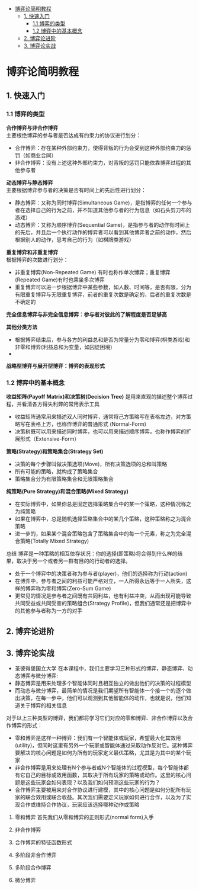 <!--
 * @Author: Shuai Wang
 * @Github: https://github.com/wsustcid
 * @Version: 1.0.0
 * @Date: 2021-11-18 15:08:40
 * @LastEditTime: 2021-12-11 18:59:11
-->
- [博弈论简明教程](#博弈论简明教程)
  - [1. 快速入门](#1-快速入门)
    - [1.1 博弈的类型](#11-博弈的类型)
    - [1.2 博弈中的基本概念](#12-博弈中的基本概念)
  - [2. 博弈论进阶](#2-博弈论进阶)
  - [3. 博弈论实战](#3-博弈论实战)


# 博弈论简明教程
## 1. 快速入门
### 1.1 博弈的类型
**合作博弈与非合作博弈**  
主要根绝博弈的参与者是否达成有约束力的协议进行划分：
  - 合作博弈：存在某种外部约束力，使得背叛的行为会受到这种外部约束力的惩罚（如商业合同）
  - 非合作博弈：没有上述这种外部约束力，对背叛的惩罚只能依靠博弈过程的其他参与者

**动态博弈与静态博弈**  
主要根据博弈参与者的决策是否有时间上的先后性进行划分：
  - 静态博弈：又称为同时博弈(Simultaneous Game)，是指博弈的任何一个参与者在选择自己的行为之前，并不知道其他参与者的行为信息（如石头剪刀布的游戏）
  - 动态博弈：又称为顺序博弈(Sequential Game)，是指参与者的动作有时间上的先后，并且后一个执行动作的博弈者可以看到其他博弈者之前的动作，然后根据别人的动作，思考自己的行为（如棋牌类游戏）

**重复博弈和非重复博弈**  
根据博弈的次数进行划分：
  - 非重复博弈(Non-Repeated Game) 有时也称作单次博弈；重复博弈(Repeated Game)有时也乘坐多次博弈
  - 重复博弈可以进一步根据博弈中某些参数，如人数、时间等，是否有限，分为有限重复博弈与无限重复博弈，前者的重复次数是确定的，后者的重复次数是不确定的


**完全信息博弈与非完全信息博弈：参与者对彼此的了解程度是否足够高**


**其他分类方法**
  - 根据博弈结束后，参与各方的利益总和是否为常量分为零和博弈(棋类游戏)和非零和博弈(利益总和为变量，如囚徒困境)
  - 

**战略型博弈与展开型博弈：博弈的表现形式**


### 1.2 博弈中的基本概念
**收益矩阵(Payoff Matrix)和决策树(Decision Tree)** 
是用来直观的描述整个博弈过程，并看清各方得失利弊的常用表示工具
  - 收益矩阵通常用来描述双人同时博弈，通常将己方策略写在表格左边，对方策略写在表格上方，也称作博弈的普通形式 (Normal-Form)
  - 决策树既可以用来描述同时博弈，也可以用来描述顺序博弈，也称作博弈的扩展形式（Extensive-Form）

**策略(Strategy)和策略集合(Strategy Set)**
  - 决策的每个步骤叫做决策选项(Move)，所有决策选项的总和叫策略
  - 所有可能的策略，就构成了策略集合
  - 策略集合分为有限策略集合和无限策略集合

**纯策略(Pure Strategy)和混合策略(Mixed Strategy)** 
  - 在实际博弈中，如果你总是固定选择策略集合中的某一个策略，这种情况称之为纯策略
  - 如果在博弈中，总是随机选择策略集合中的某几个策略，这种策略称之为混合策略
  - 进一步的，如果某个混合策略包含了策略集合中的每一个元素，称之为完全混合策略(Totally Mixed Strategy)




总结 
博弈是一种策略的相互依存状况：你的选择(即策略)将会得到什么样的结果，取决于另一个或者另一群有目的的行动者的选择。
   - 处于一个博弈中的决策者称为参与者(player)，他们的选择称为行动(action)
   - 在博弈中，参与者之间的利益可能严格对立，一人所得永远等于一人所失，这样的博弈称为零和博弈(Zero-Sum Game)
   - 更常见的情况是参与者之间既有共同利益，也有利益冲突，从而出现可能导致共同受益或共同受害的策略组合(Strategy Profile)，但我们通常还是把博弈中的其他参与者称为一方的对手




## 2. 博弈论进阶

## 3. 博弈论实战

 - 圣彼得堡国立大学
在本课程中，我们主要学习三种形式的博弈，静态博弈、动态博弈与微分博弈:
  - 静态博弈是用来处理多个智能体同时且相互独立的做出他们的决策的过程模型
  - 而动态与微分博弈，最简单的情况是我们期望所有智能体一个接一个的逐个做出决策，在每一步中，他们可以观测到其他智能体的动作，也就是说，他们知道关于博弈的相关信息

对于以上三种类型的博弈，我们都将学习它们对应的零和博弈、非合作博弈以及合作博弈的形式：
  - 零和博弈是这样一种博弈：我们有一个智能体或玩家，希望最大化其效用(utility)，但同时这里有另外一个玩家或智能体通过采取动作反对它。这种博弈要解决的核心问题是如何为所有的玩家定义最优策略，尤其是为其中的某个玩家
  - 非合作博弈是用来处理有N个参与者或N个智能体的过程模型，每个智能体都有它自己的目标或效用函数，其取决于所有玩家的策略或动作。这里的核心问题是这些玩家会如何表现？以及我们如何预测这些玩家的行为？
  - 合作博弈主要被用来对合作协议进行建模，其中的核心问题是如何分配所有玩家的联合效用或联合收益。其次我们需要定义玩家如何进行合作，以及为了实现合作或维持合作协议，玩家应该选择哪种动作或策略

1. 零和博弈
首先我们从零和博弈的正则形式(normal form)入手

2. 非合作博弈


3. 合作博弈的特征函数形式

4. 多阶段非合作博弈

5. 多阶段合作博弈

6. 微分博弈